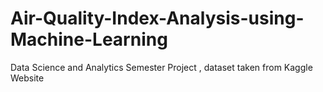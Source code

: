 # Air-Quality-Index-Analysis-using-Machine-Learning
Data Science and Analytics Semester Project , dataset taken from Kaggle Website 
